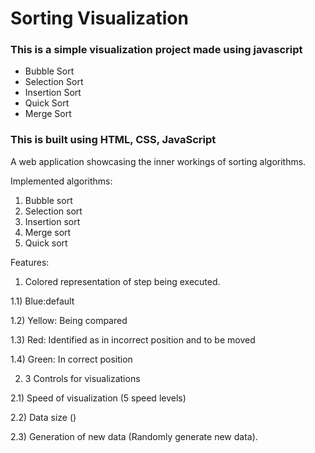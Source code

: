# Sorting Visualization
### This is a simple visualization project made using javascript 
- Bubble Sort 
- Selection Sort
- Insertion Sort
- Quick Sort
- Merge Sort

### This is built using HTML, CSS, JavaScript <br/>


A web application showcasing the inner workings of sorting algorithms.

Implemented algorithms:
1) Bubble sort
2) Selection sort
3) Insertion sort
4) Merge sort
5) Quick sort

Features:
1) Colored representation of step being executed.

  1.1) Blue:default
  
  1.2) Yellow: Being compared
  
  1.3) Red: Identified as in incorrect position and to be moved
  
  1.4) Green: In correct position
  
  
  
2) 3 Controls for visualizations

  2.1) Speed of visualization (5 speed levels)
  
  2.2) Data size ()
  
  2.3) Generation of new data (Randomly generate new data).
 

